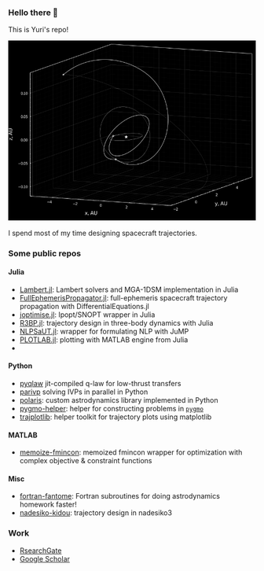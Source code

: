 ### Hello there 👋

This is Yuri's repo!

<p align="center">
  <img src="./transfer345.png" width="550" title="hover text">
</p>

I spend most of my time designing spacecraft trajectories. 

### Some public repos

#### Julia
- [Lambert.jl](https://github.com/Yuricst/Lambert.jl): Lambert solvers and MGA-1DSM implementation in Julia
- [FullEphemerisPropagator.jl](https://github.com/Yuricst/FullEphemerisPropagator.jl): full-ephemeris spacecraft trajectory propagation with DifferentialEquations.jl
- [joptimise.jl](https://github.com/Yuricst/joptimise): Ipopt/SNOPT wrapper in Julia
- [R3BP.jl](https://github.com/Yuricst/R3BP.jl/): trajectory design in three-body dynamics with Julia
- [NLPSaUT.jl](https://github.com/Yuricst/NLPSaUT): wrapper for formulating NLP with JuMP
- [PLOTLAB.jl](https://github.com/Yuricst/PLOTLAB): plotting with MATLAB engine from Julia
- 
#### Python
- [pyqlaw](https://github.com/Yuricst/pyqlaw) jit-compiled q-law for low-thrust transfers
- [parivp](https://github.com/Yuricst/parivp) solving IVPs in parallel in Python
- [polaris](https://github.com/Yuricst/polaris): custom astrodynamics library implemented in Python
- [pygmo-helper](https://github.com/Yuricst/pygmo-helper): helper for constructing problems in [`pygmo`](https://esa.github.io/pygmo2/)
- [trajplotlib](https://github.com/Yuricst/trajplotlib): helper toolkit for trajectory plots using matplotlib

#### MATLAB
- [memoize-fmincon](https://github.com/Yuricst/memoize-fmincon): memoized fmincon wrapper for optimization with complex objective & constraint functions

#### Misc
- [fortran-fantome](https://github.com/Yuricst/fortran-astrodynamics): Fortran subroutines for doing astrodynamics homework faster! 
- [nadesiko-kidou](https://github.com/Yuricst/nadesiko-kidou): trajectory design in nadesiko3

### Work
- [RsearchGate](https://www.researchgate.net/profile/Yuri-Shimane)
- [Google Scholar](https://scholar.google.com/citations?user=mNEn9XwAAAAJ&hl=en)


<!--
### About my GitHub

<a href="https://github.com/anuraghazra/github-readme-stats">
  <img align="left" src="https://github-readme-stats.vercel.app/api?username=yuricst&count_private=true&show_icons=true" />
</a>
<a href="https://github.com/anuraghazra/github-readme-stats">
  <img align="left" src="https://github-readme-stats.vercel.app/api/top-langs/?username=yuricst" />
</a>
-->

<!--
**Yuricst/yuricst** is a ✨ _special_ ✨ repository because its `README.md` (this file) appears on your GitHub profile.

Here are some ideas to get you started:

- 🔭 I’m currently working on ...
- 🌱 I’m currently learning ...
- 👯 I’m looking to collaborate on ...
- 🤔 I’m looking for help with ...
- 💬 Ask me about ...
- 📫 How to reach me: ...
- 😄 Pronouns: ...
- ⚡ Fun fact: ...
-->
